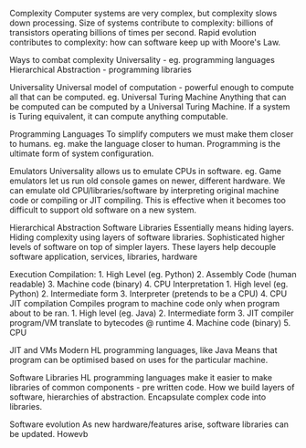 Complexity
	Computer systems are very complex, but complexity slows down processing.
	Size of systems contribute to complexity: billions of transistors operating billions of times per second.
	Rapid evolution contributes to complexity: how can software keep up with Moore's Law.

Ways to combat complexity
	Universality - eg. programming languages
	Hierarchical Abstraction - programming libraries

Universality
	Universal model of computation - powerful enough to compute all that can be computed.
		eg. Universal Turing Machine
	Anything that can be computed can be computed by a Universal Turing Machine.
	If a system is Turing equivalent, it can compute anything computable.

Programming Languages
	To simplify computers we must make them closer to humans.
		eg. make the language closer to human.
	Programming is the ultimate form of system configuration.

Emulators
	Universality allows us to emulate CPUs in software.
	eg. Game emulators let us run old console games on newer, different hardware.
	We can emulate old CPU/libraries/software by interpreting original machine code or compiling or JIT compiling.
	This is effective when it becomes too difficult to support old software on a new system.

Hierarchical Abstraction
	Software Libraries
	Essentially means hiding layers.
	Hiding complexity using layers of software libraries.
	Sophisticated higher levels of software on top of simpler layers.
		These layers help decouple software application, services, libraries, hardware

Execution
	Compilation:
		1. High Level (eg. Python)
		2. Assembly Code (human readable)
		3. Machine code (binary)
		4. CPU
	Interpretation
		1. High level (eg. Python)
		2. Intermediate form
		3. Interpreter (pretends to be a CPU)
		4. CPU
	JIT compilation
		Compiles program to machine code only when program about to be ran.
		1. High level (eg. Java)
		2. Intermediate form
		3. JIT compiler program/VM translate to bytecodes @ runtime
		4. Machine code (binary)
		5. CPU

JIT and VMs
	Modern HL programming languages, like Java
	Means that program can be optimised based on uses for the particular machine.

Software Libraries
	HL programming languages make it easier to make libraries of common components - pre written code.
	How we build layers of software, hierarchies of abstraction.
	Encapsulate complex code into libraries.

Software evolution
	As new hardware/features arise, software libraries can be updated. Howevb